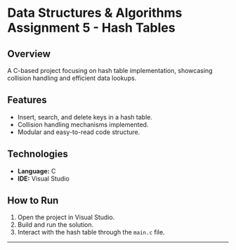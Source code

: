 # Data Structures & Algorithms Assignment 5 - Hash Tables

## Overview
A C-based project focusing on hash table implementation, showcasing collision handling and efficient data lookups.

## Features
- Insert, search, and delete keys in a hash table.  
- Collision handling mechanisms implemented.  
- Modular and easy-to-read code structure.

## Technologies
- **Language:** C  
- **IDE:** Visual Studio

## How to Run
1. Open the project in Visual Studio.  
2. Build and run the solution.  
3. Interact with the hash table through the `main.c` file.

---

